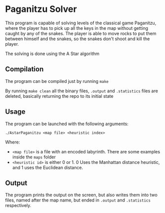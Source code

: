 # Paganitzu Solver

This program is capable of solving levels of the classical game Paganitzu, where the player has to pick up all the keys in the map without getting caught by any of the snakes. The player is able to move rocks to put them between himself and the snakes, so the snakes don't shoot and kill the player.

The solving is done using the A Star algorithm

## Compilation

The program can be compiled just by running `make`

By running `make clean` all the binary files, `.output` and `.statistics` files are deleted, basically returning the repo to its initial state

## Usage

The program can be launched with the following arguments:
```
./AstarPaganitzu <map file> <heuristic index>
```
Where:
- `<map file>` is a file with an encoded labyrinth. There are some examples inside the `maps` folder
- `<heuristic id>` is either 0 or 1. 0 Uses the Manhattan distance heuristic, and 1 uses the Euclidean distance.

## Output

The program prints the output on the screen, but also writes them into two files, named after the map name, but ended in `.output` and `.statistics` respectively.

